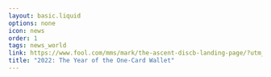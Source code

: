 ```yaml
---
layout: basic.liquid
options: none
icon: news
order: 1
tags: news_world
link: https://www.fool.com/mms/mark/the-ascent-discb-landing-page/?utm_site=theascent&utm_campaign=ta-cc-co-cnn-discb-ron-5-hp-sfpb&utm_medium=cpc&utm_source=cnn
title: "2022: The Year of the One-Card Wallet"
---
```

